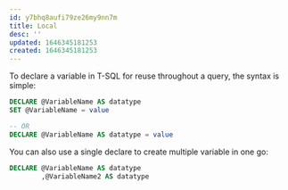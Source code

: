 ```yaml
---
id: y7bhq8aufi79ze26my9nn7m
title: Local
desc: ''
updated: 1646345181253
created: 1646345181253
---
```


To declare a variable in T-SQL for reuse throughout a query, the syntax is simple:

```sql
DECLARE @VariableName AS datatype
SET @VariableName = value

-- OR
DECLARE @VariableName AS datatype = value
```

You can also use a single declare to create multiple variable in one go:

```sql
DECLARE @VariableName AS datatype
		,@VariableName2 AS datatype
```
